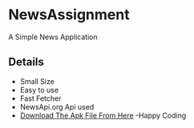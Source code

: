 # NewsAssignment
A Simple News Application
## Details

* Small Size
* Easy to use
* Fast Fetcher
* NewsApi.org Api used
* [Download The Apk File From Here](https://github.com/adminvns/NewsAssignment/blob/master/News%20Application.apk) -Happy Coding
```
